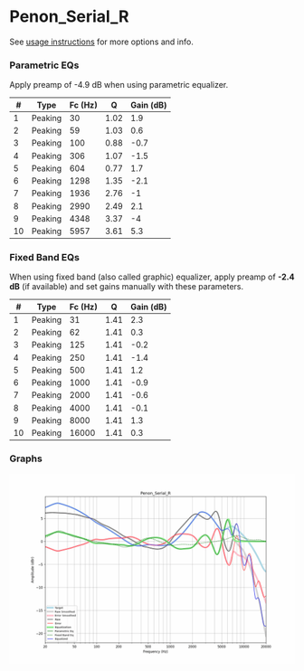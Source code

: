 # Penon_Serial_R
See [usage instructions](https://github.com/jaakkopasanen/AutoEq#usage) for more options and info.

### Parametric EQs
Apply preamp of -4.9 dB when using parametric equalizer.

|   # | Type    |   Fc (Hz) |    Q |   Gain (dB) |
|-----|---------|-----------|------|-------------|
|   1 | Peaking |        30 | 1.02 |         1.9 |
|   2 | Peaking |        59 | 1.03 |         0.6 |
|   3 | Peaking |       100 | 0.88 |        -0.7 |
|   4 | Peaking |       306 | 1.07 |        -1.5 |
|   5 | Peaking |       604 | 0.77 |         1.7 |
|   6 | Peaking |      1298 | 1.35 |        -2.1 |
|   7 | Peaking |      1936 | 2.76 |        -1   |
|   8 | Peaking |      2990 | 2.49 |         2.1 |
|   9 | Peaking |      4348 | 3.37 |        -4   |
|  10 | Peaking |      5957 | 3.61 |         5.3 |

### Fixed Band EQs
When using fixed band (also called graphic) equalizer, apply preamp of **-2.4 dB** (if available) and set gains manually with these parameters.

|   # | Type    |   Fc (Hz) |    Q |   Gain (dB) |
|-----|---------|-----------|------|-------------|
|   1 | Peaking |        31 | 1.41 |         2.3 |
|   2 | Peaking |        62 | 1.41 |         0.3 |
|   3 | Peaking |       125 | 1.41 |        -0.2 |
|   4 | Peaking |       250 | 1.41 |        -1.4 |
|   5 | Peaking |       500 | 1.41 |         1.2 |
|   6 | Peaking |      1000 | 1.41 |        -0.9 |
|   7 | Peaking |      2000 | 1.41 |        -0.6 |
|   8 | Peaking |      4000 | 1.41 |        -0.1 |
|   9 | Peaking |      8000 | 1.41 |         1.3 |
|  10 | Peaking |     16000 | 1.41 |         0.3 |

### Graphs
![](./Penon_Serial_R.png)
